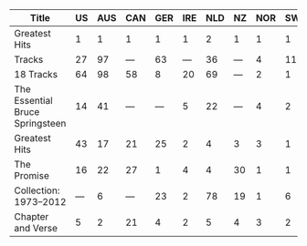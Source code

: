 | Title                            | US | AUS | CAN | GER | IRE | NLD | NZ | NOR | SWE | UK |
|----------------------------------|----|-----|-----|-----|-----|-----|----|-----|-----|----|
| Greatest Hits                    | 1  | 1   | 1   | 1   | 1   | 2   | 1  | 1   | 1   | 1  |
| Tracks                           | 27 | 97  | —   | 63  | —   | 36  | —  | 4   | 11  | 50 |
| 18 Tracks                        | 64 | 98  | 58  | 8   | 20  | 69  | —  | 2   | 1   | 23 |
| The Essential Bruce Springsteen  | 14 | 41  | —   | —   | 5   | 22  | —  | 4   | 2   | 15 |
| Greatest Hits                    | 43 | 17  | 21  | 25  | 2   | 4   | 3  | 3   | 1   | 3  |
| The Promise                      | 16 | 22  | 27  | 1   | 4   | 4   | 30 | 1   | 1   | 7  |
| Collection: 1973–2012            | —  | 6   | —   | 23  | 2   | 78  | 19 | 1   | 6   | —  |
| Chapter and Verse                | 5  | 2   | 21  | 4   | 2   | 5   | 4  | 3   | 2   | 2  |